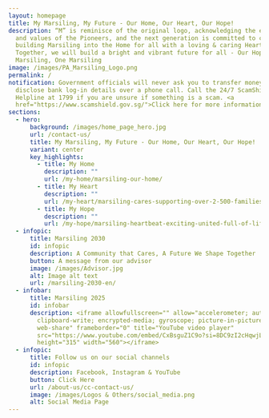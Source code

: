 ```yaml
---
layout: homepage
title: My Marsiling, My Future - Our Home, Our Heart, Our Hope!
description: “M” is reminisce of the original logo, acknowledging the efforts
  and values of the Pioneers, and the next generation is committed to continue
  building Marsiling into the Home for all with a loving & caring Heart.
  Together, we will build a bright and vibrant future for all - Our Hope, Our
  Marsiling, One Marsiling
image: /images/PA_Marsiling_Logo.png
permalink: /
notification: Government officials will never ask you to transfer money or
  disclose bank log-in details over a phone call. Call the 24/7 ScamShield
  Helpline at 1799 if you are unsure if something is a scam. <a
  href="https://www.scamshield.gov.sg/">Click here for more information</a>.
sections:
  - hero:
      background: /images/home_page_hero.jpg
      url: /contact-us/
      title: My Marsiling, My Future - Our Home, Our Heart, Our Hope!
      variant: center
      key_highlights:
        - title: My Home
          description: ""
          url: /my-home/marsiling-our-home/
        - title: My Heart
          description: ""
          url: /my-heart/marsiling-cares-supporting-over-2-500-families-every-month/
        - title: My Hope
          description: ""
          url: /my-hope/marsiling-heartbeat-exciting-united-full-of-life/
  - infopic:
      title: Marsiling 2030
      id: infopic
      description: A Community that Cares, A Future We Shape Together
      button: A message from our advisor
      image: /images/Advisor.jpg
      alt: Image alt text
      url: /marsiling-2030-en/
  - infobar:
      title: Marsiling 2025
      id: infobar
      description: <iframe allowfullscreen="" allow="accelerometer; autoplay;
        clipboard-write; encrypted-media; gyroscope; picture-in-picture;
        web-share" frameborder="0" title="YouTube video player"
        src="https://www.youtube.com/embed/CxBsguZ1C9o?si=8DC9zI2cHqwjLRNq"
        height="315" width="560"></iframe>
  - infopic:
      title: Follow us on our social channels
      id: infopic
      description: Facebook, Instagram & YouTube
      button: Click Here
      url: /about-us/cc-contact-us/
      image: /images/Logos & Others/social_media.png
      alt: Social Media Page
---
```

